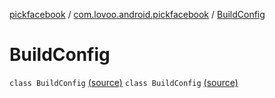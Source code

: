 [pickfacebook](../../index.md) / [com.lovoo.android.pickfacebook](../index.md) / [BuildConfig](./index.md)

# BuildConfig

`class BuildConfig` [(source)](https://github.com/lovoo/android-pickpic/blob/master/pickfacebook/pickfacebook/build/generated/source/buildConfig/debug/com/lovoo/android/pickfacebook/BuildConfig.java#L6)
`class BuildConfig` [(source)](https://github.com/lovoo/android-pickpic/blob/master/pickfacebook/pickfacebook/build/generated/source/buildConfig/debug/com/lovoo/android/pickfacebook/BuildConfig.java#L6)